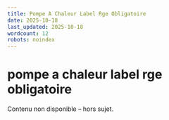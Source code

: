 ```yaml
---
title: Pompe A Chaleur Label Rge Obligatoire
date: 2025-10-18
last_updated: 2025-10-18
wordcount: 12
robots: noindex
---
```


# pompe a chaleur label rge obligatoire

Contenu non disponible – hors sujet.